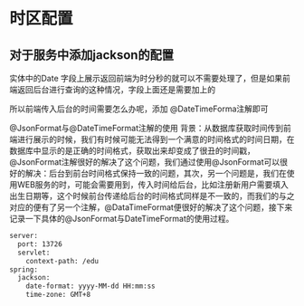 # 时区配置


## 对于服务中添加jackson的配置
实体中的Date 字段上展示返回前端为时分秒的就可以不需要处理了，但是如果前端返回后台进行查询的这种情况，字段上面还是需要加上的


所以前端传入后台的时间需要怎么办呢，添加 @DateTimeForma注解即可

@JsonFormat与@DateTimeFormat注解的使用
背景：从数据库获取时间传到前端进行展示的时候，我们有时候可能无法得到一个满意的时间格式的时间日期，在数据库中显示的是正确的时间格式，获取出来却变成了很丑的时间戳，@JsonFormat注解很好的解决了这个问题，我们通过使用@JsonFormat可以很好的解决：后台到前台时间格式保持一致的问题，其次，另一个问题是，我们在使用WEB服务的时，可能会需要用到，传入时间给后台，比如注册新用户需要填入出生日期等，这个时候前台传递给后台的时间格式同样是不一致的，而我们的与之对应的便有了另一个注解，@DataTimeFormat便很好的解决了这个问题，接下来记录一下具体的@JsonFormat与DateTimeFormat的使用过程。

```xml
server:
  port: 13726
  servlet:
    context-path: /edu
spring:
  jackson:
    date-format: yyyy-MM-dd HH:mm:ss
    time-zone: GMT+8
```



